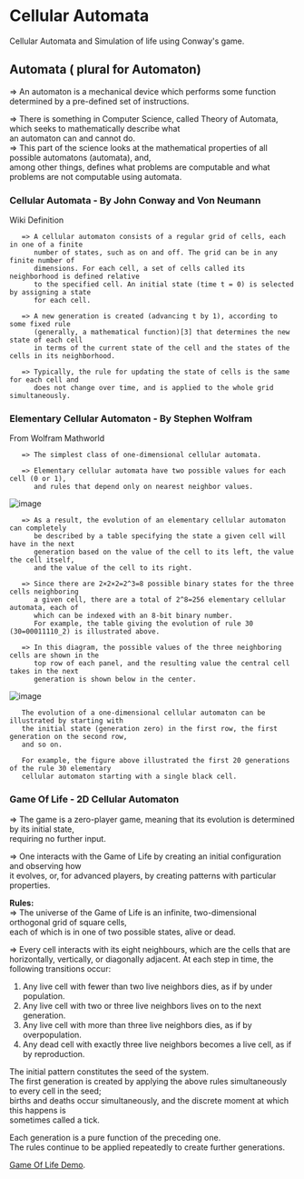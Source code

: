 # Cellular Automata  
Cellular Automata and Simulation of life using Conway's game.  

## Automata ( plural for Automaton)  
=> An automaton is a mechanical device which performs some function determined by a pre-defined set of instructions.  

=> There is something in Computer Science, called Theory of Automata, which seeks to mathematically describe what  
an automaton can and cannot do.  
=> This part of the science looks at the mathematical properties of all possible automatons (automata), and,  
among other things, defines what problems are computable and what problems are not computable using automata.  

### Cellular Automata  - By John Conway and Von Neumann  
Wiki Definition  
```
   => A cellular automaton consists of a regular grid of cells, each in one of a finite 
      number of states, such as on and off. The grid can be in any finite number of  
      dimensions. For each cell, a set of cells called its neighborhood is defined relative  
      to the specified cell. An initial state (time t = 0) is selected by assigning a state 
      for each cell. 
  
   => A new generation is created (advancing t by 1), according to some fixed rule 
      (generally, a mathematical function)[3] that determines the new state of each cell  
      in terms of the current state of the cell and the states of the cells in its neighborhood.  
   
   => Typically, the rule for updating the state of cells is the same for each cell and  
      does not change over time, and is applied to the whole grid simultaneously.
```  

### Elementary Cellular Automaton - By Stephen Wolfram  
From Wolfram Mathworld  
```
   => The simplest class of one-dimensional cellular automata.
   
   => Elementary cellular automata have two possible values for each cell (0 or 1),  
      and rules that depend only on nearest neighbor values. 
```  

![image](http://mathworld.wolfram.com/images/eps-gif/ElementaryCA30Rules_750.gif)   

```
   => As a result, the evolution of an elementary cellular automaton can completely
      be described by a table specifying the state a given cell will have in the next 
      generation based on the value of the cell to its left, the value the cell itself,
      and the value of the cell to its right. 
      
   => Since there are 2×2×2=2^3=8 possible binary states for the three cells neighboring 
      a given cell, there are a total of 2^8=256 elementary cellular automata, each of 
      which can be indexed with an 8-bit binary number. 
      For example, the table giving the evolution of rule 30 (30=00011110_2) is illustrated above. 
      
   => In this diagram, the possible values of the three neighboring cells are shown in the 
      top row of each panel, and the resulting value the central cell takes in the next 
      generation is shown below in the center.
```  

![image](http://mathworld.wolfram.com/images/eps-gif/ElementaryCA30_1000.gif)  

```
   The evolution of a one-dimensional cellular automaton can be illustrated by starting with
   the initial state (generation zero) in the first row, the first generation on the second row, 
   and so on. 
   
   For example, the figure above illustrated the first 20 generations of the rule 30 elementary 
   cellular automaton starting with a single black cell.
```  

### Game Of Life - 2D Cellular Automaton  
=> The game is a zero-player game, meaning that its evolution is determined by its initial state,  
requiring no further input.  

=> One interacts with the Game of Life by creating an initial configuration and observing how  
it evolves, or, for advanced players, by creating patterns with particular properties.  

**Rules:**  
=> The universe of the Game of Life is an infinite, two-dimensional orthogonal grid of square cells,  
each of which is in one of two possible states, alive or dead.  

=> Every cell interacts with its eight neighbours, which are the cells that are horizontally, vertically, or diagonally adjacent. At each step in time, the following transitions occur:  

1) Any live cell with fewer than two live neighbors dies, as if by under population.  
2) Any live cell with two or three live neighbors lives on to the next generation.  
3) Any live cell with more than three live neighbors dies, as if by overpopulation.  
4) Any dead cell with exactly three live neighbors becomes a live cell, as if by reproduction.  

The initial pattern constitutes the seed of the system.  
The first generation is created by applying the above rules simultaneously to every cell in the seed;  
births and deaths occur simultaneously, and the discrete moment at which this happens is  
sometimes called a tick.  

Each generation is a pure function of the preceding one.  
The rules continue to be applied repeatedly to create further generations.  


[Game Of Life Demo](https://vaithak-gameoflife.surge.sh).  
